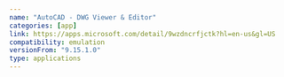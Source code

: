 ```yaml
---
name: "AutoCAD - DWG Viewer & Editor"
categories: [app]
link: https://apps.microsoft.com/detail/9wzdncrfjctk?hl=en-us&gl=US
compatibility: emulation
versionFrom: "9.15.1.0"
type: applications
---
```


